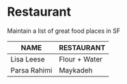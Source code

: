 # Restaurant
Maintain a list of great food places in SF

 NAME | RESTAURANT
---|---
Lisa Leese | Flour + Water
Parsa Rahimi | Maykadeh
